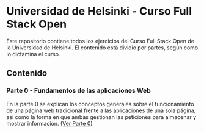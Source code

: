 # Universidad de Helsinki - Curso Full Stack Open
Este repositorio contiene todos los ejercicios del Curso Full Stack Open de la Universidad de Helsinki. El contenido está dividio por partes, según como lo dictamina el curso.

## Contenido
### Parte 0 - Fundamentos de las aplicaciones Web
En la parte 0 se explican los conceptos generales sobre el funcionamiento de una página web tradicional frente a las aplicaciones de una sola página, así como la forma en que ambas gestionan las peticiones para almacenar y mostrar información. [(Ver Parte 0)](https://github.com/Leo025-s/Curso_Full_Stack_Open/tree/main/Parte0)
